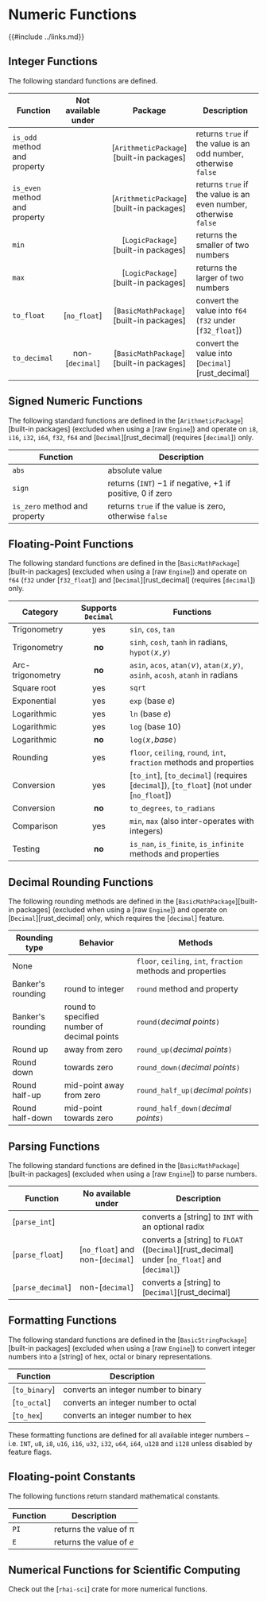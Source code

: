 Numeric Functions
=================

{{#include ../links.md}}


Integer Functions
-----------------

The following standard functions are defined.

| Function                      | Not available under |                 Package                  | Description                                                      |
| ----------------------------- | :-----------------: | :--------------------------------------: | ---------------------------------------------------------------- |
| `is_odd` method and property  |                     | [`ArithmeticPackage`][built-in packages] | returns `true` if the value is an odd number, otherwise `false`  |
| `is_even` method and property |                     | [`ArithmeticPackage`][built-in packages] | returns `true` if the value is an even number, otherwise `false` |
| `min`                         |                     |   [`LogicPackage`][built-in packages]    | returns the smaller of two numbers                               |
| `max`                         |                     |   [`LogicPackage`][built-in packages]    | returns the larger of two numbers                                |
| `to_float`                    |    [`no_float`]     | [`BasicMathPackage`][built-in packages]  | convert the value into `f64` (`f32` under [`f32_float`])         |
| `to_decimal`                  |   non-[`decimal`]   | [`BasicMathPackage`][built-in packages]  | convert the value into [`Decimal`][rust_decimal]                 |


Signed Numeric Functions
------------------------

The following standard functions are defined in the [`ArithmeticPackage`][built-in packages]
(excluded when using a [raw `Engine`]) and operate on `i8`, `i16`, `i32`, `i64`, `f32`, `f64` and
[`Decimal`][rust_decimal] (requires [`decimal`]) only.

| Function                      | Description                                                    |
| ----------------------------- | -------------------------------------------------------------- |
| `abs`                         | absolute value                                                 |
| `sign`                        | returns (`INT`) −1 if negative, &plus;1 if positive, 0 if zero |
| `is_zero` method and property | returns `true` if the value is zero, otherwise `false`         |


Floating-Point Functions
------------------------

The following standard functions are defined in the [`BasicMathPackage`][built-in packages]
(excluded when using a [raw `Engine`]) and operate on `f64` (`f32` under [`f32_float`]) and
[`Decimal`][rust_decimal] (requires [`decimal`]) only.

| Category         | Supports `Decimal` | Functions                                                                                |
| ---------------- | :----------------: | ---------------------------------------------------------------------------------------- |
| Trigonometry     |        yes         | `sin`, `cos`, `tan`                                                                      |
| Trigonometry     |       **no**       | `sinh`, `cosh`, `tanh` in radians, `hypot(`_x_`,`_y_`)`                                  |
| Arc-trigonometry |       **no**       | `asin`, `acos`, `atan(`_v_`)`, `atan(`_x_`,`_y_`)`, `asinh`, `acosh`, `atanh` in radians |
| Square root      |        yes         | `sqrt`                                                                                   |
| Exponential      |        yes         | `exp` (base _e_)                                                                         |
| Logarithmic      |        yes         | `ln` (base _e_)                                                                          |
| Logarithmic      |        yes         | `log` (base 10)                                                                          |
| Logarithmic      |       **no**       | `log(`_x_`,`_base_`)`                                                                    |
| Rounding         |        yes         | `floor`, `ceiling`, `round`, `int`, `fraction` methods and properties                    |
| Conversion       |        yes         | [`to_int`], [`to_decimal`] (requires [`decimal`]), [`to_float`] (not under [`no_float`]) |
| Conversion       |       **no**       | `to_degrees`, `to_radians`                                                               |
| Comparison       |        yes         | `min`, `max` (also inter-operates with integers)                                         |
| Testing          |       **no**       | `is_nan`, `is_finite`, `is_infinite` methods and properties                              |


Decimal Rounding Functions
--------------------------

The following rounding methods are defined in the [`BasicMathPackage`][built-in packages]
(excluded when using a [raw `Engine`]) and operate on [`Decimal`][rust_decimal] only,
which requires the [`decimal`] feature.

| Rounding type     | Behavior                                    | Methods                                                      |
| ----------------- | ------------------------------------------- | ------------------------------------------------------------ |
| None              |                                             | `floor`, `ceiling`, `int`, `fraction` methods and properties |
| Banker's rounding | round to integer                            | `round` method and property                                  |
| Banker's rounding | round to specified number of decimal points | `round(`_decimal points_`)`                                  |
| Round up          | away from zero                              | `round_up(`_decimal points_`)`                               |
| Round down        | towards zero                                | `round_down(`_decimal points_`)`                             |
| Round half-up     | mid-point away from zero                    | `round_half_up(`_decimal points_`)`                          |
| Round half-down   | mid-point towards zero                      | `round_half_down(`_decimal points_`)`                        |


Parsing Functions
-----------------

The following standard functions are defined in the [`BasicMathPackage`][built-in packages]
(excluded when using a [raw `Engine`]) to parse numbers.

| Function          |        No available under        | Description                                                                                   |
| ----------------- | :------------------------------: | --------------------------------------------------------------------------------------------- |
| [`parse_int`]     |                                  | converts a [string] to `INT` with an optional radix                                           |
| [`parse_float`]   | [`no_float`] and non-[`decimal`] | converts a [string] to `FLOAT` ([`Decimal`][rust_decimal] under [`no_float`] and [`decimal`]) |
| [`parse_decimal`] |         non-[`decimal`]          | converts a [string] to [`Decimal`][rust_decimal]                                              |


Formatting Functions
--------------------

The following standard functions are defined in the [`BasicStringPackage`][built-in packages]
(excluded when using a [raw `Engine`]) to convert integer numbers into a [string] of hex, octal
or binary representations.

| Function      | Description                          |
| ------------- | ------------------------------------ |
| [`to_binary`] | converts an integer number to binary |
| [`to_octal`]  | converts an integer number to octal  |
| [`to_hex`]    | converts an integer number to hex    |

These formatting functions are defined for all available integer numbers &ndash; i.e. `INT`, `u8`,
`i8`, `u16`, `i16`, `u32`, `i32`, `u64`, `i64`, `u128` and `i128` unless disabled by feature flags.


Floating-point Constants
------------------------

The following functions return standard mathematical constants.

| Function | Description               |
| -------- | ------------------------- |
| `PI`     | returns the value of &pi; |
| `E`      | returns the value of _e_  |


Numerical Functions for Scientific Computing
--------------------------------------------

Check out the [`rhai-sci`] crate for more numerical functions.
